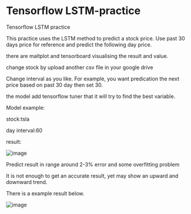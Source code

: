 # Tensorflow LSTM-practice

Tensorflow LSTM practice

This practice uses the LSTM method to predict a stock price. 
Use past 30 days price for reference and predict the following day price.

there are maltplot and tensorboard  visualising the result and value.

change stock by upload another csv file in your google drive

Change interval as you like.
For example, you want predication the next price based on past 30 day then set 30.

the model add tensorflow tuner that it will try to find the best variable.

Model example:

stock:tsla

day interval:60

result:

![image](https://github.com/benbenfai/LSTM-stock-price-prediction/blob/main/unknown.png)

Predict result in range around 2-3% error and some overfitting problem

It is not enough to get an accurate result, yet may show an upward and downward trend.

There is a example result below.

![image](https://github.com/benbenfai/LSTM-stock-price-prediction/blob/main/result.png)
